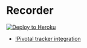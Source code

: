 Recorder
================

[![Deploy to Heroku](https://www.herokucdn.com/deploy/button.png)](https://heroku.com/deploy)

* [!Pivotal tracker integration](https://github.com/nebhale/git-pivotal-tracker-integration)

